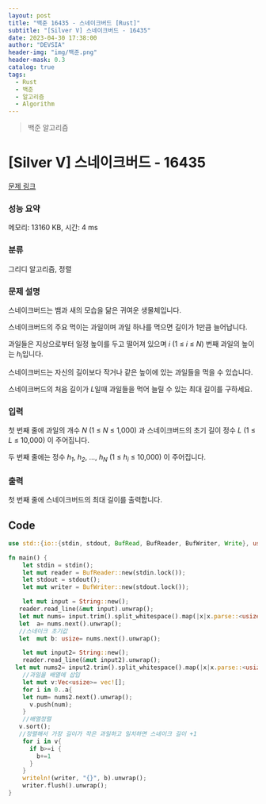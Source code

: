 ```yaml
---
layout: post
title: "백준 16435 - 스네이크버드 [Rust]"
subtitle: "[Silver V] 스네이크버드 - 16435"
date: 2023-04-30 17:38:00
author: "DEVSIA"
header-img: "img/백준.png"
header-mask: 0.3
catalog: true
tags:
  - Rust
  - 백준
  - 알고리즘
  - Algorithm
---
```


> 백준 알고리즘

# [Silver V] 스네이크버드 - 16435

[문제 링크](https://www.acmicpc.net/problem/16435)

### 성능 요약

메모리: 13160 KB, 시간: 4 ms

### 분류

그리디 알고리즘, 정렬

### 문제 설명

<p>스네이크버드는 뱀과 새의 모습을 닮은 귀여운 생물체입니다. </p>

<p>스네이크버드의 주요 먹이는 과일이며 과일 하나를 먹으면 길이가 1만큼 늘어납니다.</p>

<p>과일들은 지상으로부터 일정 높이를 두고 떨어져 있으며 <em>i</em> (1 ≤ <em>i</em> ≤ <em>N</em>) 번째 과일의 높이는 <em>h<sub>i</sub></em>입니다. </p>

<p>스네이크버드는 자신의 길이보다 작거나 같은 높이에 있는 과일들을 먹을 수 있습니다.</p>

<p>스네이크버드의 처음 길이가 <em>L</em>일때 과일들을 먹어 늘릴 수 있는 최대 길이를 구하세요.</p>

### 입력

 <p>첫 번째 줄에 과일의 개수 <em>N</em> (1 ≤ <em>N</em> ≤ 1,000) 과 스네이크버드의 초기 길이 정수 <em>L</em> (1 ≤ <em>L</em> ≤ 10,000) 이 주어집니다.</p>

<p>두 번째 줄에는 정수 <em>h<sub>1</sub></em>, <em>h<sub>2</sub></em>, ..., <em>h<sub>N</sub></em> (1 ≤ <em>h<sub>i</sub></em> ≤ 10,000) 이 주어집니다.</p>

### 출력

 <p>첫 번째 줄에 스네이크버드의 최대 길이를 출력합니다.</p>

## Code

```rs
use std::{io::{stdin, stdout, BufRead, BufReader, BufWriter, Write}, usize};

fn main() {
    let stdin = stdin();
    let mut reader = BufReader::new(stdin.lock());
    let stdout = stdout();
    let mut writer = BufWriter::new(stdout.lock());

    let mut input = String::new();
   reader.read_line(&mut input).unwrap();
   let mut nums= input.trim().split_whitespace().map(|x|x.parse::<usize>().unwrap());
   let  a= nums.next().unwrap();
   //스네이크 초기값
   let  mut b: usize= nums.next().unwrap();

    let mut input2= String::new();
    reader.read_line(&mut input2).unwrap();
  let mut nums2= input2.trim().split_whitespace().map(|x|x.parse::<usize>().unwrap());
    //과일을 배열에 삽입
    let mut v:Vec<usize>= vec![];
    for i in 0..a{
    let num= nums2.next().unwrap();
      v.push(num);
    }
    //배열정렬
   v.sort();
   //정렬해서 가장 길이가 작은 과일하고 일치하면 스네이크 길이 +1
    for i in v{
      if b>=i {
        b+=1
      }
    }
    writeln!(writer, "{}", b).unwrap();
    writer.flush().unwrap();
}
```

